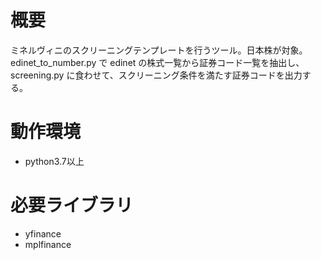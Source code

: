 # 概要
ミネルヴィニのスクリーニングテンプレートを行うツール。日本株が対象。
edinet_to_number.py で edinet の株式一覧から証券コード一覧を抽出し、screening.py に食わせて、スクリーニング条件を満たす証券コードを出力する。

# 動作環境
- python3.7以上

# 必要ライブラリ
- yfinance
- mplfinance


